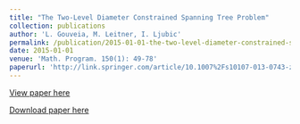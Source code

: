 ```yaml
---
title: "The Two-Level Diameter Constrained Spanning Tree Problem"
collection: publications
author: 'L. Gouveia, M. Leitner, I. Ljubic'
permalink: /publication/2015-01-01-the-two-level-diameter-constrained-spanning-tree-problem
date: 2015-01-01
venue: 'Math. Program. 150(1): 49-78'
paperurl: 'http://link.springer.com/article/10.1007%2Fs10107-013-0743-z'
---
```

[View paper here](http://link.springer.com/article/10.1007%2Fs10107-013-0743-z)

[Download paper here](https://www.ads.tuwien.ac.at/publications/bib/pdf/leitner-12f.pdf)
